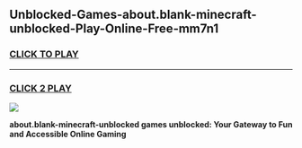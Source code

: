 
## Unblocked-Games-about.blank-minecraft-unblocked-Play-Online-Free-mm7n1
<h3>
<a href="https://premium76.site?title=about.blank-minecraft-unblocked&ref=26A">CLICK TO PLAY</a></h3>
<hr>

<h3>
<a href="https://premium76.site?title=about.blank-minecraft-unblocked&ref=26A">CLICK 2 PLAY</a>
  
</h3>

<a href="https://premium76.site?title=about.blank-minecraft-unblocked&ref=26A"><img src="https://clearcache.store/games.png"></a>


**about.blank-minecraft-unblocked games unblocked: Your Gateway to Fun and Accessible Online Gaming**
